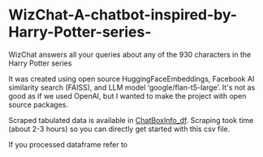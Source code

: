 # WizChat-A-chatbot-inspired-by-Harry-Potter-series-
WizChat answers all your queries about any of the 930 characters in the Harry Potter series

It was created using open source HuggingFaceEmbeddings, Facebook AI similarity search (FAISS), and LLM model ‘google/flan-t5-large’. It's not as good as if we used OpenAI, but I wanted to make the project with open source packages.

Scraped tabulated data is available in [ChatBoxInfo_df](ChatBoxInfo_df.csv). Scraping took time (about 2-3 hours) so you can directly get started with this csv file.

If you processed dataframe refer to 
